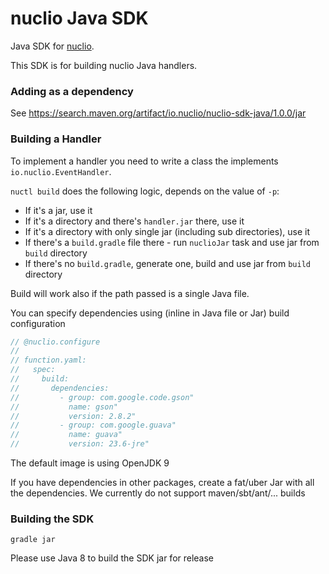 # nuclio Java SDK

Java SDK for [nuclio][nuclio].

This SDK is for building nuclio Java handlers.

### Adding as a dependency

See https://search.maven.org/artifact/io.nuclio/nuclio-sdk-java/1.0.0/jar

### Building a Handler

To implement a handler you need to write a class the implements
`io.nuclio.EventHandler`.

`nuctl build` does the following logic, depends on the value of `-p`:
- If it's a jar, use it
- If it's a directory and there's `handler.jar` there, use it
- If it's a directory with only single jar (including sub directories), use it
- If there's a `build.gradle` file there - run `nuclioJar` task and use jar from `build` directory
- If there's no `build.gradle`, generate one, build and use jar from `build` directory

Build will work also if the path passed is a single Java file.

You can specify dependencies using (inline in Java file or Jar) build configuration

``` java
// @nuclio.configure
//
// function.yaml:
//   spec:
//     build:
//       dependencies:
//         - group: com.google.code.gson"
//           name: gson"
//           version: 2.8.2"
//         - group: com.google.guava"
//           name: guava"
//           version: 23.6-jre"
```


The default image is using OpenJDK 9

If you have dependencies in other packages, create a fat/uber Jar with all the
dependencies. We currently do not support maven/sbt/ant/... builds

### Building the SDK
    
    gradle jar

Please use Java 8 to build the SDK jar for release

[nuclio]: http://nuclio.io/
[nuctl]: https://nuclio.io/docs/latest/reference/nuctl/nuctl_build/
